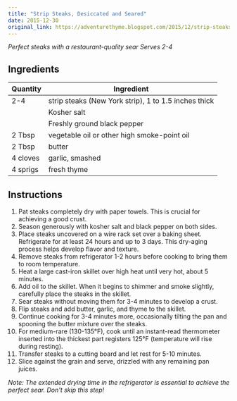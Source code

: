 ```yaml
---
title: "Strip Steaks, Desiccated and Seared"
date: 2015-12-30
original_link: https://adventurethyme.blogspot.com/2015/12/strip-steaks-desiccated-and-seared.html
---
```


_Perfect steaks with a restaurant-quality sear_
_Serves 2-4_

## Ingredients

| Quantity | Ingredient |
| -------- | ---------- |
| 2-4 | strip steaks (New York strip), 1 to 1.5 inches thick |
| | Kosher salt |
| | Freshly ground black pepper |
| 2 Tbsp | vegetable oil or other high smoke-point oil |
| 2 Tbsp | butter |
| 4 cloves | garlic, smashed |
| 4 sprigs | fresh thyme |

## Instructions

1. Pat steaks completely dry with paper towels. This is crucial for achieving a good crust.
2. Season generously with kosher salt and black pepper on both sides.
3. Place steaks uncovered on a wire rack set over a baking sheet. Refrigerate for at least 24 hours and up to 3 days. This dry-aging process helps develop flavor and texture.
4. Remove steaks from refrigerator 1-2 hours before cooking to bring them to room temperature.
5. Heat a large cast-iron skillet over high heat until very hot, about 5 minutes.
6. Add oil to the skillet. When it begins to shimmer and smoke slightly, carefully place the steaks in the skillet.
7. Sear steaks without moving them for 3-4 minutes to develop a crust.
8. Flip steaks and add butter, garlic, and thyme to the skillet.
9. Continue cooking for 3-4 minutes more, occasionally tilting the pan and spooning the butter mixture over the steaks.
10. For medium-rare (130-135°F), cook until an instant-read thermometer inserted into the thickest part registers 125°F (temperature will rise during resting).
11. Transfer steaks to a cutting board and let rest for 5-10 minutes.
12. Slice against the grain and serve, drizzled with any remaining pan juices.

_Note: The extended drying time in the refrigerator is essential to achieve the perfect sear. Don't skip this step!_
